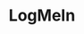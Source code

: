 ---
blog: https://blog.logmein.com/
facebook: https://facebook.com/logmein
googleplus: https://plus.google.com/+logmein
logohandle: logmein
sort: logmein
title: LogMeIn
twitter: https://x.com/LogMeIn
website: https://www.logmein.com/
wikipedia: https://en.wikipedia.org/wiki/LogMeIn
youtube: https://youtube.com/user/LogMeInUSA
---